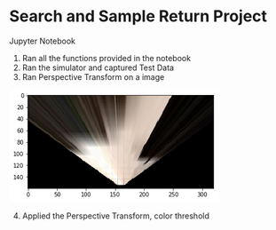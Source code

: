 
# Search and Sample Return Project

Jupyter Notebook
1) Ran all the functions provided in the notebook
2) Ran the simulator and captured Test Data
3) Ran Perspective Transform on a image



![Alt text](https://github.com/jayamohank/Robotics/blob/master/perspective_transform.png)

4) Applied the Perspective Transform, color threshold








